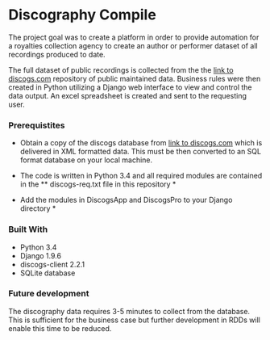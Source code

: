 # Discography Compile

The project goal was to create a platform in order to provide automation for a royalties collection agency to create an author or performer dataset of all recordings produced to date.

The full dataset of public recordings is collected from the the [link to discogs.com](http://discogs.com) repository of public maintained data. Business rules were then created in Python utilizing a Django web interface to view and control the data output. An excel spreadsheet is created and sent to the requesting user.

### Prerequistites

* Obtain a copy of the discogs database from [link to discogs.com](http://discogs.com) which is delivered in XML formatted data. This must be then converted to an SQL format database on your local machine.

* The code is written in Python 3.4 and all required modules are contained in the ** discogs-req.txt file in this repository *

* Add the modules in DiscogsApp and DiscogsPro to your Django directory *

### Built With

* Python 3.4
* Django 1.9.6
* discogs-client 2.2.1
* SQLite database

### Future development

The discography data requires 3-5 minutes to collect from the database. This is sufficient for the business case but further development in RDDs will enable this time to be reduced.


